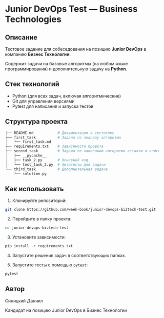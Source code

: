 # Junior DevOps Test — Business Technologies

## Описание

Тестовое задание для собеседования на позицию **Junior DevOps** в компанию **Бизнес Технологии**.

Содержит задачи на базовые алгоритмы (на любом языке программирования) и дополнительную задачу на **Python**.

## Стек технологий

* Python (для всех задач, включая алгоритмические)
* Git для управления версиями
* Pytest для написания и запуска тестов

## Структура проекта

```bash
├── README.md           # Документация к тестовому
├── first_task          # Задача по анализу алгоритма
│   └── first_task.md
├── requirements.txt    # Зависимости проекта
├── second_task         # Задача по написанию алгоритма вставки в список 
│   ├── __pycache__
│   ├── task_2.py       # Основной код
│   └── test_task_2.py  # Автотесты для задачи    
└── third_task          # Дополнительная задача
    └── solution.py
```

## Как использовать

1. Клонируйте репозиторий:

```bash
git clone https://github.com/week-book/junior-devops-biztech-test.git
```

2. Перейдите в папку проекта:

```bash
cd junior-devops-biztech-test
```

3. Установите зависимости:

```bash
pip install -r requirements.txt
```

4. Запустите решения задач в соответствующих папках.

5. Запустите тесты с помощью `pytest`:

```bash
pytest
```

## Автор

Синицкий Даниил

Кандидат на позицию Junior DevOps в Бизнес Технологии

